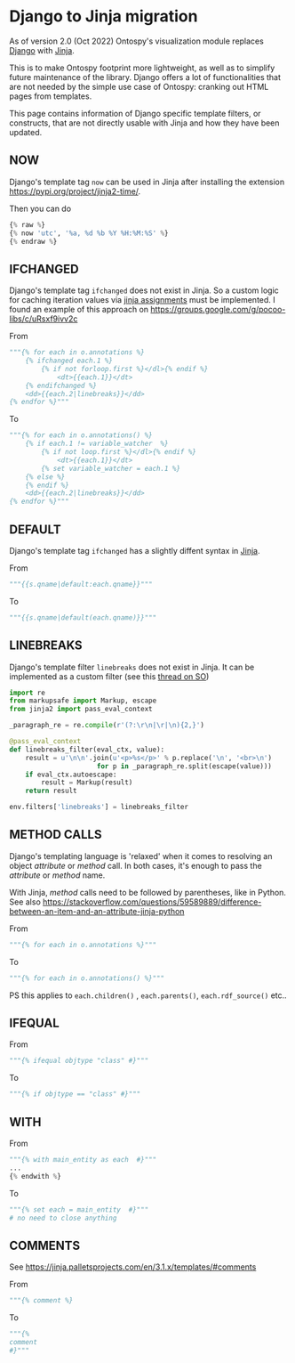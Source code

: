 # Django to Jinja migration

As of version 2.0 (Oct 2022) Ontospy's visualization module replaces [Django](https://docs.djangoproject.com/en/4.1/ref/templates/builtins/) with [Jinja](https://jinja.palletsprojects.com/en/3.1.x/). 

This is to make Ontospy footprint more lightweight, as well as to simplify future maintenance of the library. Django offers a lot of functionalities that are not needed by the simple use case of Ontospy: cranking out HTML pages from templates.

This page contains information of Django specific template filters, or constructs, that are not directly usable with Jinja and how they have been updated. 

## NOW

Django's template tag `now` can be used in Jinja after installing the extension https://pypi.org/project/jinja2-time/. 

Then you can do

```python
{% raw %}
{% now 'utc', '%a, %d %b %Y %H:%M:%S' %}
{% endraw %}
```


## IFCHANGED

Django's template tag `ifchanged` does not exist in Jinja. So a custom logic for caching iteration values via [jinja assignments](https://jinja.palletsprojects.com/en/3.1.x/templates/#assignments) must be implemented. I found an example of this approach on https://groups.google.com/g/pocoo-libs/c/uRsxf9ivv2c

From 

```python
"""{% for each in o.annotations %}
    {% ifchanged each.1 %}
        {% if not forloop.first %}</dl>{% endif %}
            <dt>{{each.1}}</dt>
    {% endifchanged %}
    <dd>{{each.2|linebreaks}}</dd>
{% endfor %}"""
```

To

```python
"""{% for each in o.annotations() %}
    {% if each.1 != variable_watcher  %}
        {% if not loop.first %}</dl>{% endif %}
            <dt>{{each.1}}</dt>
        {% set variable_watcher = each.1 %}
    {% else %}
    {% endif %}
    <dd>{{each.2|linebreaks}}</dd>
{% endfor %}"""
```


## DEFAULT

Django's template tag `ifchanged` has a slightly diffent syntax in [Jinja](https://jinja.palletsprojects.com/en/3.1.x/templates/#jinja-filters.default).

From

```python
"""{{s.qname|default:each.qname}}"""
```
To

```python
"""{{s.qname|default(each.qname)}}"""
```


## LINEBREAKS

Django's template filter `linebreaks` does not exist in Jinja. It can be implemented as a custom filter (see this [thread on SO](https://stackoverflow.com/questions/4901483/how-to-apply-django-jinja2-template-filters-escape-and-linebreaks-correctly))


```python
import re
from markupsafe import Markup, escape
from jinja2 import pass_eval_context

_paragraph_re = re.compile(r'(?:\r\n|\r|\n){2,}')

@pass_eval_context
def linebreaks_filter(eval_ctx, value):
    result = u'\n\n'.join(u'<p>%s</p>' % p.replace('\n', '<br>\n')
                      for p in _paragraph_re.split(escape(value)))
    if eval_ctx.autoescape:
        result = Markup(result)
    return result

env.filters['linebreaks'] = linebreaks_filter
```


## METHOD CALLS

Django's templating language is 'relaxed' when it comes to resolving an object *attribute* or *method* call. In both cases, it's enough to pass the *attribute* or *method* name. 

With Jinja, *method* calls need to be followed by parentheses, like in Python.  See also https://stackoverflow.com/questions/59589889/difference-between-an-item-and-an-attribute-jinja-python


From 
```python
"""{% for each in o.annotations %}"""
```

To 
```python
"""{% for each in o.annotations() %}"""
```
PS this applies to `each.children()` , `each.parents()`, `each.rdf_source()` etc..



## IFEQUAL

From

```python
"""{% ifequal objtype "class" #}"""
```

To

```python
"""{% if objtype == "class" #}"""
```

## WITH

From 
```python
"""{% with main_entity as each  #}"""
...
{% endwith %}
```

To 

```python
"""{% set each = main_entity  #}"""
# no need to close anything
```

## COMMENTS

See https://jinja.palletsprojects.com/en/3.1.x/templates/#comments

From

```python
"""{% comment %}
```

To 

```python
"""{% 
comment
#}"""
```

